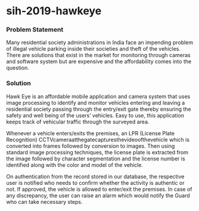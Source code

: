 # sih-2019-hawkeye

### Problem Statement​ 
Many residential society administrations in India face an impending problem of illegal vehicle parking inside their societies and theft of the vehicles. There are solutions that exist in the market for monitoring through cameras and software system but are expensive and the affordability comes into the question.

### Solution
​Hawk Eye is an affordable mobile application and camera system that uses image processing to identify and monitor vehicles entering and leaving a residential society passing through the entry/exit gate thereby ensuring the safety and well being of the users’ vehicles. Easy to use, this application keeps track of vehicular traffic through the surveyed area.

Whenever a vehicle enters/exits the premises, an LPR (​​License Plate Recognition​)​ CCTVcameraatthegatecapturesthevideoofthevehicle which is converted into frames followed by conversion to images. Then using standard image processing techniques, the license plate is extracted from the image followed by character segmentation and the license number is identified along with the color and model of the vehicle.

On authentication from the record stored in our database, the respective user is notified who needs to confirm whether the activity is authentic or not. If approved, the vehicle is allowed to enter/exit the premises. In case of any discrepancy, the user can raise an alarm which would notify the Guard who can take necessary steps.
